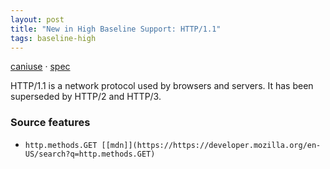 ```yaml
---
layout: post
title: "New in High Baseline Support: HTTP/1.1"
tags: baseline-high
---
```


[caniuse](https://caniuse.com/?search=http11) · [spec](https://httpwg.org/specs/rfc9112.html)

HTTP/1.1 is a network protocol used by browsers and servers. It has been superseded by HTTP/2 and HTTP/3.

### Source features

- ``http.methods.GET [[mdn]](https://https://developer.mozilla.org/en-US/search?q=http.methods.GET)``
